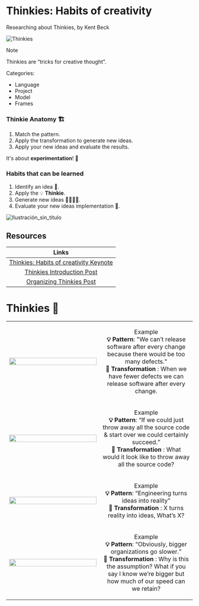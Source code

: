 # Thinkies: Habits of creativity

Researching about Thinkies, by Kent Beck

![Thinkies](https://github.com/user-attachments/assets/e3abd11c-6d20-4765-9878-1bf78bb6e0e4)

> [!NOTE]
> Thinkies are “tricks for creative thought”.

Categories:
- Language
- Project
- Model
- Frames

### Thinkie Anatomy 🏗️

1. Match the pattern.
2. Apply the transformation to generate new ideas.
3. Apply your new ideas and evaluate the results.

It's about **experimentation**! 🧪

### Habits that can be learned

1. Identify an idea 📍.
2. Apply the 💡 **Thinkie**.
3. Generate new ideas 🌱🌱🌱🌱.
4. Evaluate your new ideas implementation 🚀.

![Ilustración_sin_título](https://github.com/user-attachments/assets/0743e20e-e696-4c50-b9dd-31e8cddae65f)


## Resources

|Links|
|:-----:|
|[Thinkies: Habits of creativity Keynote](https://www.youtube.com/watch?v=MiGUxPEtZHg)|
|[Thinkies Introduction Post](https://tidyfirst.substack.com/p/thinkies-introduction)|
|[Organizing Thinkies Post](https://tidyfirst.substack.com/p/organizing-thinkies)|

# Thinkies 🌱

<table width="100%">
  <!-- Row Start -->
  <tr>
    <td width="50%">
     <img src="https://github.com/user-attachments/assets/a1b688c2-4a51-4605-971c-1baec86b511d" width="100%"/>
    </td>
    <td>
      <p align="center">
        Example<br>
        <b>💡 Pattern</b>: "We can’t release software after every change because there would be too many defects."<br>
        <b> 🚀 Transformation </b>: When we have fewer defects we can release software after every change.
      </p>
    </td>
  </tr>
  <!-- Row End -->
  <!-- Row Start -->
  <tr>
    <td width="50%"> 
     <img src="https://github.com/user-attachments/assets/279b44c9-9f86-44e3-93d1-045a9f8f7218" width="100%"/>
    </td>
    <td>
      <p align="center">
        Example<br>
        <b>💡 Pattern</b>: “If we could just throw away all the source code & start over we could certainly succeed.”<br>
        <b> 🚀 Transformation </b>: What would it look like to throw away all the source code?
      </p>
    </td>
  </tr>
  <!-- Row End -->
  <!-- Row Start -->
  <tr>
    <td width="50%">
     <img src="https://github.com/user-attachments/assets/383f5f91-63f3-4743-876d-8f54e012c330" width="100%"/>
    </td>
    <td>
      <p align="center">
        Example<br>
        <b>💡 Pattern</b>: “Engineering turns ideas into reality”<br>
        <b>🚀 Transformation </b>: X turns reality into ideas, What’s X?
      </p>
    </td>
  </tr>
  <!-- Row End -->
  <!-- Row Start -->
  <tr>
    <td width="50%">
     <img src="https://github.com/user-attachments/assets/a95ba9ad-6e8f-4ca8-90ff-4400016a45f7" width="100%"/>
    </td>
    <td>
      <p align="center">
        Example<br>
        <b>💡 Pattern</b>: “Obviously, bigger organizations go slower.”<br>
        <b>🚀 Transformation </b>: Why is this the assumption? What if you say I know we’re bigger but how much of our speed can we retain?
      </p>
    </td>
  </tr>
  <!-- Row End -->

</table>
